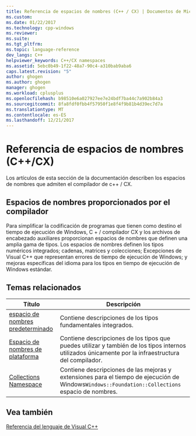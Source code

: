 ```yaml
---
title: Referencia de espacios de nombres (C++ / CX) | Documentos de Microsoft
ms.custom: 
ms.date: 01/22/2017
ms.technology: cpp-windows
ms.reviewer: 
ms.suite: 
ms.tgt_pltfrm: 
ms.topic: language-reference
dev_langs: C++
helpviewer_keywords: C++/CX namespaces
ms.assetid: 5ebc0b49-1f22-48a7-90c4-a310bab9aba6
caps.latest.revision: "5"
author: ghogen
ms.author: ghogen
manager: ghogen
ms.workload: cplusplus
ms.openlocfilehash: b98510e6a027927ee7e24bdf7ba44c7a902b84a3
ms.sourcegitcommit: 8fa8fdf0fbb4f57950f1e8f4f9b81b4d39ec7d7a
ms.translationtype: MT
ms.contentlocale: es-ES
ms.lasthandoff: 12/21/2017
---
```

# <a name="namespaces-reference-ccx"></a>Referencia de espacios de nombres (C++/CX)
Los artículos de esta sección de la documentación describen los espacios de nombres que admiten el compilador de c++ / CX.  
  
## <a name="compiler-supplied-namespaces"></a>Espacios de nombres proporcionados por el compilador  
 Para simplificar la codificación de programas que tienen como destino el tiempo de ejecución de Windows, C + / compilador CX y los archivos de encabezado auxiliares proporcionan espacios de nombres que definen una amplia gama de tipos. Los espacios de nombres definen los tipos numéricos integrados; cadenas, matrices y colecciones; Excepciones de Visual C++ que representan errores de tiempo de ejecución de Windows; y mejoras específicas del idioma para los tipos en tiempo de ejecución de Windows estándar.  
  
## <a name="related-topics"></a>Temas relacionados  
  
|Título|Descripción|  
|-----------|-----------------|  
|[espacio de nombres predeterminado](../cppcx/default-namespace.md)|Contiene descripciones de los tipos fundamentales integrados.|  
|[Espacio de nombres de plataforma](../cppcx/platform-namespace-c-cx.md)|Contiene descripciones de los tipos que puedes utilizar y también de los tipos internos utilizados únicamente por la infraestructura del compilador.|  
|[Collections Namespace](../cppcx/windows-foundation-collections-namespace-c-cx.md)|Contiene descripciones de las mejoras y extensiones para el tiempo de ejecución de Windows`Windows::Foundation::Collections` espacio de nombres.|  
  
## <a name="see-also"></a>Vea también  
 [Referencia del lenguaje de Visual C++](../cppcx/visual-c-language-reference-c-cx.md)